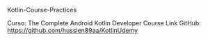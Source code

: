 Kotlin-Course-Practices

Curso: The Complete Android Kotlin Developer Course
Link GitHub: https://github.com/hussien89aa/KotlinUdemy